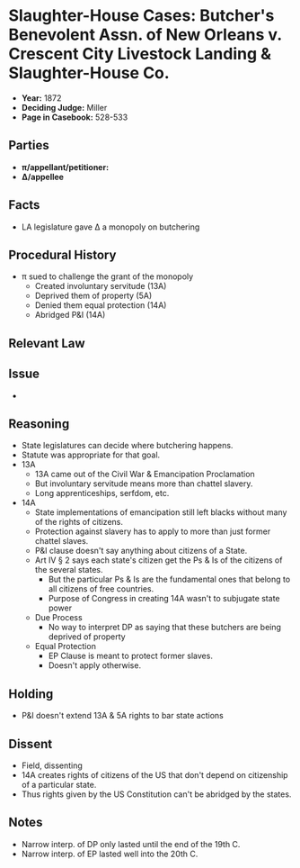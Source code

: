 # Slaughter-House Cases: Butcher's Benevolent Assn. of New Orleans v. Crescent City Livestock Landing & Slaughter-House Co.

* **Year:** 1872
* **Deciding Judge:** Miller
* **Page in Casebook:** 528-533

## Parties

* **π/appellant/petitioner:** 
* **∆/appellee**

## Facts

*  LA legislature gave ∆ a monopoly on butchering

## Procedural History

* π sued to challenge the grant of the monopoly
	* Created involuntary servitude (13A)
	* Deprived them of property (5A)
	* Denied them equal protection (14A)
	* Abridged P&I (14A)

## Relevant Law ##


## Issue

* 

## Reasoning

* State legislatures can decide where butchering happens.
* Statute was appropriate for that goal.
* 13A
	* 13A came out of the Civil War & Emancipation Proclamation
	* But involuntary servitude means more than chattel slavery.
	* Long apprenticeships, serfdom, etc.
* 14A
	* State implementations of emancipation still left blacks without many of the rights of citizens.
	* Protection against slavery has to apply to more than just former chattel slaves.
	* P&I clause doesn't say anything about citizens of a State.
	* Art IV § 2 says each state's citizen get the Ps & Is of the citizens of the several states.
		* But the particular Ps & Is are the fundamental ones that belong to all citizens of free countries.
		* Purpose of Congress in creating 14A wasn't to subjugate state power
	* Due Process
		* No way to interpret DP as saying that these butchers are being deprived of property
	* Equal Protection
		* EP Clause is meant to protect former slaves.
		* Doesn't apply otherwise. 

## Holding

* P&I doesn't extend 13A & 5A rights to bar state actions
 
## Dissent

* Field, dissenting 
* 14A creates rights of citizens of the US that don't depend on citizenship of a particular state.
* Thus rights given by the US Constitution can't be abridged by the states.

## Notes

* Narrow interp. of DP only lasted until the end of the 19th C.
* Narrow interp. of EP lasted well into the 20th C.